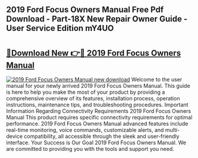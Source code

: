 ## 2019 Ford Focus Owners Manual Free Pdf Download - Part-18X New Repair Owner Guide - User Service Edition mY4UO

# <h2><a href="http://bc39051.oget.top/?id=2019+Ford+Focus+Owners+Manual">🔗Download New 👉🔴 2019 Ford Focus Owners Manual</a></h2>

[![2019 Ford Focus Owners Manual new download](https://i.imgur.com/5g1atiW.png)](http://bc39051.oget.top/?id=2019+Ford+Focus+Owners+Manual)
Welcome to the user manual for your newly arrived 2019 Ford Focus Owners Manual. This guide is here to help you make the most of your product by providing a comprehensive overview of its features, installation process, operation instructions, maintenance tips, and troubleshooting procedures. Important Information Regarding Connectivity Requirements 2019 Ford Focus Owners Manual This product requires specific connectivity requirements for optimal performance. 2019 Ford Focus Owners Manual advanced features include real-time monitoring, voice commands, customizable alerts, and multi-device compatibility, all accessible through the sleek and user-friendly interface. Your Success is Our Goal 2019 Ford Focus Owners Manual. We are committed to providing you with the tools and support you need.
